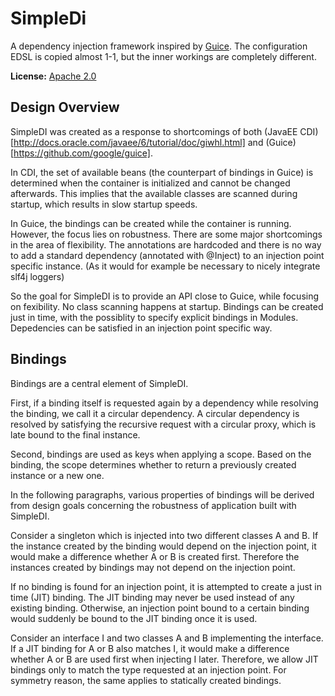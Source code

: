 # SimpleDi

A dependency injection framework inspired by [Guice](https://github.com/google/guice). The configuration EDSL is copied almost 1-1, but the inner workings are completely different.

**License:** [Apache 2.0](http://www.apache.org/licenses/LICENSE-2.0)

## Design Overview
SimpleDI was created as a response to shortcomings of both (JavaEE CDI)[http://docs.oracle.com/javaee/6/tutorial/doc/giwhl.html] and (Guice)[https://github.com/google/guice]. 

In CDI, the set of available beans (the counterpart of bindings in Guice) is determined when the container is initialized and cannot be changed afterwards. This implies that the available classes are scanned during startup, which results in slow startup speeds.

In Guice, the bindings can be created while the container is running. However, the focus lies on robustness. There are some major shortcomings in the area of flexibility. The annotations are hardcoded and there is no way to add a standard dependency (annotated with @Inject) to an injection point specific instance. (As it would for example be necessary to nicely integrate slf4j loggers)

So the goal for SimpleDI is to provide an API close to Guice, while focusing on fexibility. No class scanning happens at startup. Bindings can be created just in time, with the possiblity to specify explicit bindings in Modules. Depedencies can be satisfied in an injection point specific way.

## Bindings
Bindings are a central element of SimpleDI. 

First, if a binding itself is requested again by a dependency while resolving the binding, we call it a circular dependency. A circular dependency is resolved by satisfying the recursive request with a circular proxy, which is late bound to the final instance.  

Second, bindings are used as keys when applying a scope. Based on the binding, the scope determines whether to return a previously created instance or a new one.

In the following paragraphs, various properties of bindings will be derived from design goals concerning the robustness of application built with SimpleDI.

Consider a singleton which is injected into two different classes A and B. If the instance created by the binding would depend on the injection point, it would make a difference whether A or B is created first. Therefore the instances created by bindings may not depend on the injection point.

If no binding is found for an injection point, it is attempted to create a just in time (JIT) binding. The JIT binding may never be used instead of any existing binding. Otherwise, an injection point bound to a certain binding would suddenly be bound to the JIT binding once it is used. 

Consider an interface I and two classes A and B implementing the interface. If a JIT binding for A or B also matches I, it would make a difference whether A or B are used first when injecting I later. Therefore, we allow JIT bindings only to match the type requested at an injection point. For symmetry reason, the same applies to statically created bindings.